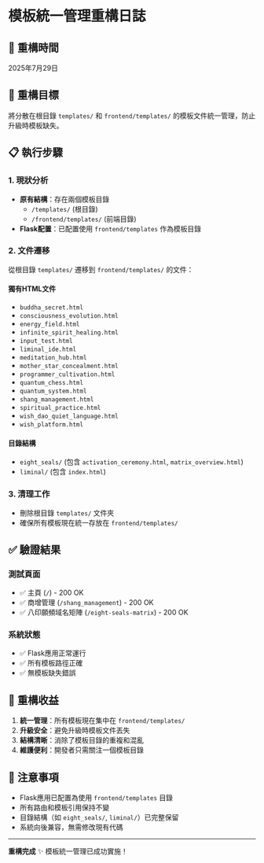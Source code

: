 # 模板統一管理重構日誌

## 📅 重構時間
2025年7月29日

## 🎯 重構目標
將分散在根目錄 `templates/` 和 `frontend/templates/` 的模板文件統一管理，防止升級時模板缺失。

## 📋 執行步驟

### 1. 現狀分析
- **原有結構**：存在兩個模板目錄
  - `/templates/` (根目錄)
  - `/frontend/templates/` (前端目錄)
- **Flask配置**：已配置使用 `frontend/templates` 作為模板目錄

### 2. 文件遷移
從根目錄 `templates/` 遷移到 `frontend/templates/` 的文件：

#### 獨有HTML文件
- `buddha_secret.html`
- `consciousness_evolution.html` 
- `energy_field.html`
- `infinite_spirit_healing.html`
- `input_test.html`
- `liminal_ide.html`
- `meditation_hub.html`
- `mother_star_concealment.html`
- `programmer_cultivation.html`
- `quantum_chess.html`
- `quantum_system.html`
- `shang_management.html`
- `spiritual_practice.html`
- `wish_dao_quiet_language.html`
- `wish_platform.html`

#### 目錄結構
- `eight_seals/` (包含 `activation_ceremony.html`, `matrix_overview.html`)
- `liminal/` (包含 `index.html`)

### 3. 清理工作
- 刪除根目錄 `templates/` 文件夾
- 確保所有模板現在統一存放在 `frontend/templates/`

## ✅ 驗證結果

### 測試頁面
- ✅ 主頁 (`/`) - 200 OK
- ✅ 商增管理 (`/shang_management`) - 200 OK  
- ✅ 八印願頻域名矩陣 (`/eight-seals-matrix`) - 200 OK

### 系統狀態
- ✅ Flask應用正常運行
- ✅ 所有模板路徑正確
- ✅ 無模板缺失錯誤

## 🎉 重構收益

1. **統一管理**：所有模板現在集中在 `frontend/templates/`
2. **升級安全**：避免升級時模板文件丟失
3. **結構清晰**：消除了模板目錄的重複和混亂
4. **維護便利**：開發者只需關注一個模板目錄

## 📝 注意事項

- Flask應用已配置為使用 `frontend/templates` 目錄
- 所有路由和模板引用保持不變
- 目錄結構（如 `eight_seals/`, `liminal/`）已完整保留
- 系統向後兼容，無需修改現有代碼

---

**重構完成** ✨ 模板統一管理已成功實施！